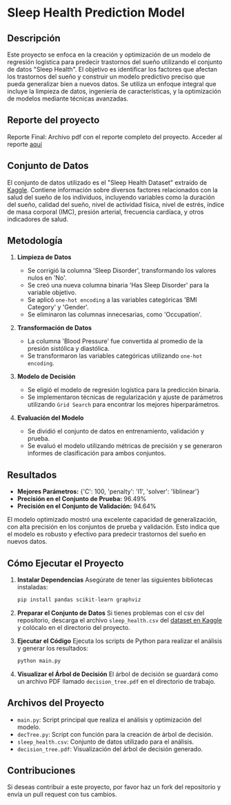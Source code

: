 
# Sleep Health Prediction Model

## Descripción

Este proyecto se enfoca en la creación y optimización de un modelo de regresión logística para predecir trastornos del sueño utilizando el conjunto de datos "Sleep Health". El objetivo es identificar los factores que afectan los trastornos del sueño y construir un modelo predictivo preciso que pueda generalizar bien a nuevos datos. Se utiliza un enfoque integral que incluye la limpieza de datos, ingeniería de características, y la optimización de modelos mediante técnicas avanzadas.

## Reporte del proyecto
Reporte Final: Archivo pdf con el reporte completo del proyecto.
Acceder al reporte [aquí](https://github.com/Maffergu/PortafolioFinalML/blob/main/Reporte-2.pdf)

## Conjunto de Datos

El conjunto de datos utilizado es el "Sleep Health Dataset" extraído de [Kaggle](https://www.kaggle.com/datasets/uom190346a/sleep-health-and-lifestyle-dataset). Contiene información sobre diversos factores relacionados con la salud del sueño de los individuos, incluyendo variables como la duración del sueño, calidad del sueño, nivel de actividad física, nivel de estrés, índice de masa corporal (IMC), presión arterial, frecuencia cardíaca, y otros indicadores de salud.

## Metodología

1. **Limpieza de Datos**
   - Se corrigió la columna 'Sleep Disorder', transformando los valores nulos en 'No'.
   - Se creó una nueva columna binaria 'Has Sleep Disorder' para la variable objetivo.
   - Se aplicó `one-hot encoding` a las variables categóricas 'BMI Category' y 'Gender'.
   - Se eliminaron las columnas innecesarias, como 'Occupation'.

2. **Transformación de Datos**
   - La columna 'Blood Pressure' fue convertida al promedio de la presión sistólica y diastólica.
   - Se transformaron las variables categóricas utilizando `one-hot encoding`.

3. **Modelo de Decisión**
   - Se eligió el modelo de regresión logística para la predicción binaria.
   - Se implementaron técnicas de regularización y ajuste de parámetros utilizando `Grid Search` para encontrar los mejores hiperparámetros.

4. **Evaluación del Modelo**
   - Se dividió el conjunto de datos en entrenamiento, validación y prueba.
   - Se evaluó el modelo utilizando métricas de precisión y se generaron informes de clasificación para ambos conjuntos.

## Resultados

- **Mejores Parámetros:** {'C': 100, 'penalty': 'l1', 'solver': 'liblinear'}
- **Precisión en el Conjunto de Prueba:** 96.49%
- **Precisión en el Conjunto de Validación:** 94.64%

El modelo optimizado mostró una excelente capacidad de generalización, con alta precisión en los conjuntos de prueba y validación. Esto indica que el modelo es robusto y efectivo para predecir trastornos del sueño en nuevos datos.

## Cómo Ejecutar el Proyecto

1. **Instalar Dependencias**
   Asegúrate de tener las siguientes bibliotecas instaladas:
   ```bash
   pip install pandas scikit-learn graphviz
   ```

2. **Preparar el Conjunto de Datos**
   Si tienes problemas con el csv del repositorio, descarga el archivo `sleep_health.csv` del [dataset en Kaggle](https://www.kaggle.com/datasets/uom190346a/sleep-health-and-lifestyle-dataset) y colócalo en el directorio del proyecto.

3. **Ejecutar el Código**
   Ejecuta los scripts de Python para realizar el análisis y generar los resultados:
   ```bash
   python main.py
   ```

4. **Visualizar el Árbol de Decisión**
   El árbol de decisión se guardará como un archivo PDF llamado `decision_tree.pdf` en el directorio de trabajo.

## Archivos del Proyecto

- `main.py`: Script principal que realiza el análisis y optimización del modelo.
- `decTree.py`: Script con función para la creación de árbol de decisión.
- `sleep_health.csv`: Conjunto de datos utilizado para el análisis.
- `decision_tree.pdf`: Visualización del árbol de decisión generado.


## Contribuciones

Si deseas contribuir a este proyecto, por favor haz un fork del repositorio y envía un pull request con tus cambios.
